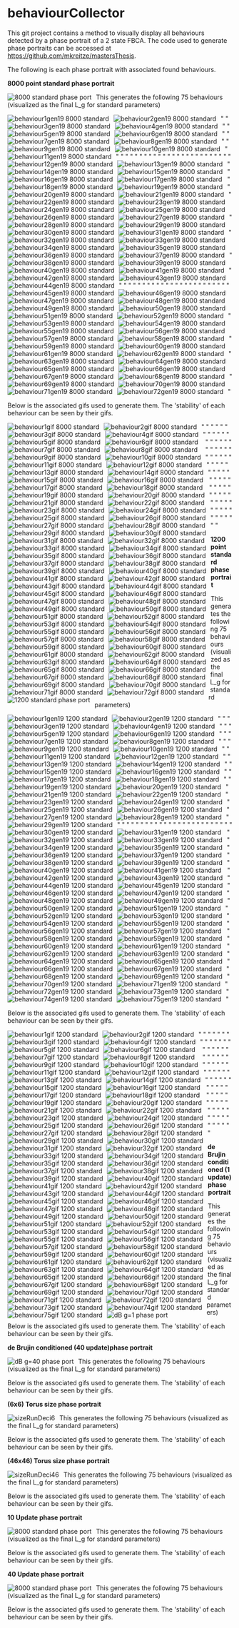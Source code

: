 # behaviourCollector
This git project contains a method to visually display all behaviours detected by a phase portrait of a 2 state FBCA. The code used to generate phase portraits can be accessed at https://github.com/mkreitze/mastersThesis.

The following is each phase portrait with associated found behaviours.

**8000 point standard phase portrait**

<img src="8000PhasePortDeci.png" alt="8000 standard phase port" style="float: left; margin-right: 10px;" />

This generates the following 75 behaviours (visualized as the final L_g for standard parameters)

<img src="./8000PhasePortDecibRfile/behaviour1Gen19.png" alt="behaviour1gen19 8000 standard" style="float: left; margin-right: 10px;" />"  <img src="./8000PhasePortDecibRfile/behaviour2Gen19.png" alt="behaviour2gen19 8000 standard" style="float: left; margin-right: 10px;" />"  <img src="./8000PhasePortDecibRfile/behaviour3Gen19.png" alt="behaviour3gen19 8000 standard" style="float: left; margin-right: 10px;" />"  <img src="./8000PhasePortDecibRfile/behaviour4Gen19.png" alt="behaviour4gen19 8000 standard" style="float: left; margin-right: 10px;" />"  <img src="./8000PhasePortDecibRfile/behaviour5Gen19.png" alt="behaviour5gen19 8000 standard" style="float: left; margin-right: 10px;" />"  <img src="./8000PhasePortDecibRfile/behaviour6Gen19.png" alt="behaviour6gen19 8000 standard" style="float: left; margin-right: 10px;" />"  <img src="./8000PhasePortDecibRfile/behaviour7Gen19.png" alt="behaviour7gen19 8000 standard" style="float: left; margin-right: 10px;" />"  <img src="./8000PhasePortDecibRfile/behaviour8Gen19.png" alt="behaviour8gen19 8000 standard" style="float: left; margin-right: 10px;" />"  <img src="./8000PhasePortDecibRfile/behaviour9Gen19.png" alt="behaviour9gen19 8000 standard" style="float: left; margin-right: 10px;" />"  <img src="./8000PhasePortDecibRfile/behaviour10Gen19.png" alt="behaviour10gen19 8000 standard" style="float: left; margin-right: 10px;" />"  <img src="./8000PhasePortDecibRfile/behaviour11Gen19.png" alt="behaviour11gen19 8000 standard" style="float: left; margin-right: 10px;" />"  <img src="./8000PhasePortDecibRfile/behaviour12Gen19.png" alt="behaviour12gen19 8000 standard" style="float: left; margin-right: 10px;" />"  <img src="./8000PhasePortDecibRfile/behaviour13Gen19.png" alt="behaviour13gen19 8000 standard" style="float: left; margin-right: 10px;" />"  <img src="./8000PhasePortDecibRfile/behaviour14Gen19.png" alt="behaviour14gen19 8000 standard" style="float: left; margin-right: 10px;" />"  <img src="./8000PhasePortDecibRfile/behaviour15Gen19.png" alt="behaviour15gen19 8000 standard" style="float: left; margin-right: 10px;" />"  <img src="./8000PhasePortDecibRfile/behaviour16Gen19.png" alt="behaviour16gen19 8000 standard" style="float: left; margin-right: 10px;" />"  <img src="./8000PhasePortDecibRfile/behaviour17Gen19.png" alt="behaviour17gen19 8000 standard" style="float: left; margin-right: 10px;" />"  <img src="./8000PhasePortDecibRfile/behaviour18Gen19.png" alt="behaviour18gen19 8000 standard" style="float: left; margin-right: 10px;" />"  <img src="./8000PhasePortDecibRfile/behaviour19Gen19.png" alt="behaviour19gen19 8000 standard" style="float: left; margin-right: 10px;" />"  <img src="./8000PhasePortDecibRfile/behaviour20Gen19.png" alt="behaviour20gen19 8000 standard" style="float: left; margin-right: 10px;" />"  <img src="./8000PhasePortDecibRfile/behaviour21Gen19.png" alt="behaviour21gen19 8000 standard" style="float: left; margin-right: 10px;" />"  <img src="./8000PhasePortDecibRfile/behaviour22Gen19.png" alt="behaviour22gen19 8000 standard" style="float: left; margin-right: 10px;" />"  <img src="./8000PhasePortDecibRfile/behaviour23Gen19.png" alt="behaviour23gen19 8000 standard" style="float: left; margin-right: 10px;" />"  <img src="./8000PhasePortDecibRfile/behaviour24Gen19.png" alt="behaviour24gen19 8000 standard" style="float: left; margin-right: 10px;" />"  <img src="./8000PhasePortDecibRfile/behaviour25Gen19.png" alt="behaviour25gen19 8000 standard" style="float: left; margin-right: 10px;" />"  <img src="./8000PhasePortDecibRfile/behaviour26Gen19.png" alt="behaviour26gen19 8000 standard" style="float: left; margin-right: 10px;" />"  <img src="./8000PhasePortDecibRfile/behaviour27Gen19.png" alt="behaviour27gen19 8000 standard" style="float: left; margin-right: 10px;" />"  <img src="./8000PhasePortDecibRfile/behaviour28Gen19.png" alt="behaviour28gen19 8000 standard" style="float: left; margin-right: 10px;" />"  <img src="./8000PhasePortDecibRfile/behaviour29Gen19.png" alt="behaviour29gen19 8000 standard" style="float: left; margin-right: 10px;" />"  <img src="./8000PhasePortDecibRfile/behaviour30Gen19.png" alt="behaviour30gen19 8000 standard" style="float: left; margin-right: 10px;" />"  <img src="./8000PhasePortDecibRfile/behaviour31Gen19.png" alt="behaviour31gen19 8000 standard" style="float: left; margin-right: 10px;" />"  <img src="./8000PhasePortDecibRfile/behaviour32Gen19.png" alt="behaviour32gen19 8000 standard" style="float: left; margin-right: 10px;" />"  <img src="./8000PhasePortDecibRfile/behaviour33Gen19.png" alt="behaviour33gen19 8000 standard" style="float: left; margin-right: 10px;" />"  <img src="./8000PhasePortDecibRfile/behaviour34Gen19.png" alt="behaviour34gen19 8000 standard" style="float: left; margin-right: 10px;" />"  <img src="./8000PhasePortDecibRfile/behaviour35Gen19.png" alt="behaviour35gen19 8000 standard" style="float: left; margin-right: 10px;" />"  <img src="./8000PhasePortDecibRfile/behaviour36Gen19.png" alt="behaviour36gen19 8000 standard" style="float: left; margin-right: 10px;" />"  <img src="./8000PhasePortDecibRfile/behaviour37Gen19.png" alt="behaviour37gen19 8000 standard" style="float: left; margin-right: 10px;" />"  <img src="./8000PhasePortDecibRfile/behaviour38Gen19.png" alt="behaviour38gen19 8000 standard" style="float: left; margin-right: 10px;" />"  <img src="./8000PhasePortDecibRfile/behaviour39Gen19.png" alt="behaviour39gen19 8000 standard" style="float: left; margin-right: 10px;" />"  <img src="./8000PhasePortDecibRfile/behaviour40Gen19.png" alt="behaviour40gen19 8000 standard" style="float: left; margin-right: 10px;" />"  <img src="./8000PhasePortDecibRfile/behaviour41Gen19.png" alt="behaviour41gen19 8000 standard" style="float: left; margin-right: 10px;" />"  <img src="./8000PhasePortDecibRfile/behaviour42Gen19.png" alt="behaviour42gen19 8000 standard" style="float: left; margin-right: 10px;" />"  <img src="./8000PhasePortDecibRfile/behaviour43Gen19.png" alt="behaviour43gen19 8000 standard" style="float: left; margin-right: 10px;" />"  <img src="./8000PhasePortDecibRfile/behaviour44Gen19.png" alt="behaviour44gen19 8000 standard" style="float: left; margin-right: 10px;" />"  <img src="./8000PhasePortDecibRfile/behaviour45Gen19.png" alt="behaviour45gen19 8000 standard" style="float: left; margin-right: 10px;" />"  <img src="./8000PhasePortDecibRfile/behaviour46Gen19.png" alt="behaviour46gen19 8000 standard" style="float: left; margin-right: 10px;" />"  <img src="./8000PhasePortDecibRfile/behaviour47Gen19.png" alt="behaviour47gen19 8000 standard" style="float: left; margin-right: 10px;" />"  <img src="./8000PhasePortDecibRfile/behaviour48Gen19.png" alt="behaviour48gen19 8000 standard" style="float: left; margin-right: 10px;" />"  <img src="./8000PhasePortDecibRfile/behaviour49Gen19.png" alt="behaviour49gen19 8000 standard" style="float: left; margin-right: 10px;" />"  <img src="./8000PhasePortDecibRfile/behaviour50Gen19.png" alt="behaviour50gen19 8000 standard" style="float: left; margin-right: 10px;" />"  <img src="./8000PhasePortDecibRfile/behaviour51Gen19.png" alt="behaviour51gen19 8000 standard" style="float: left; margin-right: 10px;" />"  <img src="./8000PhasePortDecibRfile/behaviour52Gen19.png" alt="behaviour52gen19 8000 standard" style="float: left; margin-right: 10px;" />"  <img src="./8000PhasePortDecibRfile/behaviour53Gen19.png" alt="behaviour53gen19 8000 standard" style="float: left; margin-right: 10px;" />"  <img src="./8000PhasePortDecibRfile/behaviour54Gen19.png" alt="behaviour54gen19 8000 standard" style="float: left; margin-right: 10px;" />"  <img src="./8000PhasePortDecibRfile/behaviour55Gen19.png" alt="behaviour55gen19 8000 standard" style="float: left; margin-right: 10px;" />"  <img src="./8000PhasePortDecibRfile/behaviour56Gen19.png" alt="behaviour56gen19 8000 standard" style="float: left; margin-right: 10px;" />"  <img src="./8000PhasePortDecibRfile/behaviour57Gen19.png" alt="behaviour57gen19 8000 standard" style="float: left; margin-right: 10px;" />"  <img src="./8000PhasePortDecibRfile/behaviour58Gen19.png" alt="behaviour58gen19 8000 standard" style="float: left; margin-right: 10px;" />"  <img src="./8000PhasePortDecibRfile/behaviour59Gen19.png" alt="behaviour59gen19 8000 standard" style="float: left; margin-right: 10px;" />"  <img src="./8000PhasePortDecibRfile/behaviour60Gen19.png" alt="behaviour60gen19 8000 standard" style="float: left; margin-right: 10px;" />"  <img src="./8000PhasePortDecibRfile/behaviour61Gen19.png" alt="behaviour61gen19 8000 standard" style="float: left; margin-right: 10px;" />"  <img src="./8000PhasePortDecibRfile/behaviour62Gen19.png" alt="behaviour62gen19 8000 standard" style="float: left; margin-right: 10px;" />"  <img src="./8000PhasePortDecibRfile/behaviour63Gen19.png" alt="behaviour63gen19 8000 standard" style="float: left; margin-right: 10px;" />"  <img src="./8000PhasePortDecibRfile/behaviour64Gen19.png" alt="behaviour64gen19 8000 standard" style="float: left; margin-right: 10px;" />"  <img src="./8000PhasePortDecibRfile/behaviour65Gen19.png" alt="behaviour65gen19 8000 standard" style="float: left; margin-right: 10px;" />"  <img src="./8000PhasePortDecibRfile/behaviour66Gen19.png" alt="behaviour66gen19 8000 standard" style="float: left; margin-right: 10px;" />"  <img src="./8000PhasePortDecibRfile/behaviour67Gen19.png" alt="behaviour67gen19 8000 standard" style="float: left; margin-right: 10px;" />"  <img src="./8000PhasePortDecibRfile/behaviour68Gen19.png" alt="behaviour68gen19 8000 standard" style="float: left; margin-right: 10px;" />"  <img src="./8000PhasePortDecibRfile/behaviour69Gen19.png" alt="behaviour69gen19 8000 standard" style="float: left; margin-right: 10px;" />"  <img src="./8000PhasePortDecibRfile/behaviour70Gen19.png" alt="behaviour70gen19 8000 standard" style="float: left; margin-right: 10px;" />"  <img src="./8000PhasePortDecibRfile/behaviour71Gen19.png" alt="behaviour71gen19 8000 standard" style="float: left; margin-right: 10px;" />"  <img src="./8000PhasePortDecibRfile/behaviour72Gen19.png" alt="behaviour72gen19 8000 standard" style="float: left; margin-right: 10px;" />"  

Below is the associated gifs used to generate them. The 'stability' of each behaviour can be seen by their gifs.

<img src="./8000PhasePortDecibRfile/1.gif" alt="behaviour1gif 8000 standard" style="float: left; margin-right: 10px;" />"  <img src="./8000PhasePortDecibRfile/2.gif" alt="behaviour2gif 8000 standard" style="float: left; margin-right: 10px;" />"  <img src="./8000PhasePortDecibRfile/3.gif" alt="behaviour3gif 8000 standard" style="float: left; margin-right: 10px;" />"  <img src="./8000PhasePortDecibRfile/4.gif" alt="behaviour4gif 8000 standard" style="float: left; margin-right: 10px;" />"  <img src="./8000PhasePortDecibRfile/5.gif" alt="behaviour5gif 8000 standard" style="float: left; margin-right: 10px;" />"  <img src="./8000PhasePortDecibRfile/6.gif" alt="behaviour6gif 8000 standard" style="float: left; margin-right: 10px;" />"  <img src="./8000PhasePortDecibRfile/7.gif" alt="behaviour7gif 8000 standard" style="float: left; margin-right: 10px;" />"  <img src="./8000PhasePortDecibRfile/8.gif" alt="behaviour8gif 8000 standard" style="float: left; margin-right: 10px;" />"  <img src="./8000PhasePortDecibRfile/9.gif" alt="behaviour9gif 8000 standard" style="float: left; margin-right: 10px;" />"  <img src="./8000PhasePortDecibRfile/10.gif" alt="behaviour10gif 8000 standard" style="float: left; margin-right: 10px;" />"  <img src="./8000PhasePortDecibRfile/11.gif" alt="behaviour11gif 8000 standard" style="float: left; margin-right: 10px;" />"  <img src="./8000PhasePortDecibRfile/12.gif" alt="behaviour12gif 8000 standard" style="float: left; margin-right: 10px;" />"  <img src="./8000PhasePortDecibRfile/13.gif" alt="behaviour13gif 8000 standard" style="float: left; margin-right: 10px;" />"  <img src="./8000PhasePortDecibRfile/14.gif" alt="behaviour14gif 8000 standard" style="float: left; margin-right: 10px;" />"  <img src="./8000PhasePortDecibRfile/15.gif" alt="behaviour15gif 8000 standard" style="float: left; margin-right: 10px;" />"  <img src="./8000PhasePortDecibRfile/16.gif" alt="behaviour16gif 8000 standard" style="float: left; margin-right: 10px;" />"  <img src="./8000PhasePortDecibRfile/17.gif" alt="behaviour17gif 8000 standard" style="float: left; margin-right: 10px;" />"  <img src="./8000PhasePortDecibRfile/18.gif" alt="behaviour18gif 8000 standard" style="float: left; margin-right: 10px;" />"  <img src="./8000PhasePortDecibRfile/19.gif" alt="behaviour19gif 8000 standard" style="float: left; margin-right: 10px;" />"  <img src="./8000PhasePortDecibRfile/20.gif" alt="behaviour20gif 8000 standard" style="float: left; margin-right: 10px;" />"  <img src="./8000PhasePortDecibRfile/21.gif" alt="behaviour21gif 8000 standard" style="float: left; margin-right: 10px;" />"  <img src="./8000PhasePortDecibRfile/22.gif" alt="behaviour22gif 8000 standard" style="float: left; margin-right: 10px;" />"  <img src="./8000PhasePortDecibRfile/23.gif" alt="behaviour23gif 8000 standard" style="float: left; margin-right: 10px;" />"  <img src="./8000PhasePortDecibRfile/24.gif" alt="behaviour24gif 8000 standard" style="float: left; margin-right: 10px;" />"  <img src="./8000PhasePortDecibRfile/25.gif" alt="behaviour25gif 8000 standard" style="float: left; margin-right: 10px;" />"  <img src="./8000PhasePortDecibRfile/26.gif" alt="behaviour26gif 8000 standard" style="float: left; margin-right: 10px;" />"  <img src="./8000PhasePortDecibRfile/27.gif" alt="behaviour27gif 8000 standard" style="float: left; margin-right: 10px;" />"  <img src="./8000PhasePortDecibRfile/28.gif" alt="behaviour28gif 8000 standard" style="float: left; margin-right: 10px;" />"  <img src="./8000PhasePortDecibRfile/29.gif" alt="behaviour29gif 8000 standard" style="float: left; margin-right: 10px;" />"  <img src="./8000PhasePortDecibRfile/30.gif" alt="behaviour30gif 8000 standard" style="float: left; margin-right: 10px;" />"  <img src="./8000PhasePortDecibRfile/31.gif" alt="behaviour31gif 8000 standard" style="float: left; margin-right: 10px;" />"  <img src="./8000PhasePortDecibRfile/32.gif" alt="behaviour32gif 8000 standard" style="float: left; margin-right: 10px;" />"  <img src="./8000PhasePortDecibRfile/33.gif" alt="behaviour33gif 8000 standard" style="float: left; margin-right: 10px;" />"  <img src="./8000PhasePortDecibRfile/34.gif" alt="behaviour34gif 8000 standard" style="float: left; margin-right: 10px;" />"  <img src="./8000PhasePortDecibRfile/35.gif" alt="behaviour35gif 8000 standard" style="float: left; margin-right: 10px;" />"  <img src="./8000PhasePortDecibRfile/36.gif" alt="behaviour36gif 8000 standard" style="float: left; margin-right: 10px;" />"  <img src="./8000PhasePortDecibRfile/37.gif" alt="behaviour37gif 8000 standard" style="float: left; margin-right: 10px;" />"  <img src="./8000PhasePortDecibRfile/38.gif" alt="behaviour38gif 8000 standard" style="float: left; margin-right: 10px;" />"  <img src="./8000PhasePortDecibRfile/39.gif" alt="behaviour39gif 8000 standard" style="float: left; margin-right: 10px;" />"  <img src="./8000PhasePortDecibRfile/40.gif" alt="behaviour40gif 8000 standard" style="float: left; margin-right: 10px;" />"  <img src="./8000PhasePortDecibRfile/41.gif" alt="behaviour41gif 8000 standard" style="float: left; margin-right: 10px;" />"  <img src="./8000PhasePortDecibRfile/42.gif" alt="behaviour42gif 8000 standard" style="float: left; margin-right: 10px;" />"  <img src="./8000PhasePortDecibRfile/43.gif" alt="behaviour43gif 8000 standard" style="float: left; margin-right: 10px;" />"  <img src="./8000PhasePortDecibRfile/44.gif" alt="behaviour44gif 8000 standard" style="float: left; margin-right: 10px;" />"  <img src="./8000PhasePortDecibRfile/45.gif" alt="behaviour45gif 8000 standard" style="float: left; margin-right: 10px;" />"  <img src="./8000PhasePortDecibRfile/46.gif" alt="behaviour46gif 8000 standard" style="float: left; margin-right: 10px;" />"  <img src="./8000PhasePortDecibRfile/47.gif" alt="behaviour47gif 8000 standard" style="float: left; margin-right: 10px;" />"  <img src="./8000PhasePortDecibRfile/48.gif" alt="behaviour48gif 8000 standard" style="float: left; margin-right: 10px;" />"  <img src="./8000PhasePortDecibRfile/49.gif" alt="behaviour49gif 8000 standard" style="float: left; margin-right: 10px;" />"  <img src="./8000PhasePortDecibRfile/50.gif" alt="behaviour50gif 8000 standard" style="float: left; margin-right: 10px;" />"  <img src="./8000PhasePortDecibRfile/51.gif" alt="behaviour51gif 8000 standard" style="float: left; margin-right: 10px;" />"  <img src="./8000PhasePortDecibRfile/52.gif" alt="behaviour52gif 8000 standard" style="float: left; margin-right: 10px;" />"  <img src="./8000PhasePortDecibRfile/53.gif" alt="behaviour53gif 8000 standard" style="float: left; margin-right: 10px;" />"  <img src="./8000PhasePortDecibRfile/54.gif" alt="behaviour54gif 8000 standard" style="float: left; margin-right: 10px;" />"  <img src="./8000PhasePortDecibRfile/55.gif" alt="behaviour55gif 8000 standard" style="float: left; margin-right: 10px;" />"  <img src="./8000PhasePortDecibRfile/56.gif" alt="behaviour56gif 8000 standard" style="float: left; margin-right: 10px;" />"  <img src="./8000PhasePortDecibRfile/57.gif" alt="behaviour57gif 8000 standard" style="float: left; margin-right: 10px;" />"  <img src="./8000PhasePortDecibRfile/58.gif" alt="behaviour58gif 8000 standard" style="float: left; margin-right: 10px;" />"  <img src="./8000PhasePortDecibRfile/59.gif" alt="behaviour59gif 8000 standard" style="float: left; margin-right: 10px;" />"  <img src="./8000PhasePortDecibRfile/60.gif" alt="behaviour60gif 8000 standard" style="float: left; margin-right: 10px;" />"  <img src="./8000PhasePortDecibRfile/61.gif" alt="behaviour61gif 8000 standard" style="float: left; margin-right: 10px;" />"  <img src="./8000PhasePortDecibRfile/62.gif" alt="behaviour62gif 8000 standard" style="float: left; margin-right: 10px;" />"  <img src="./8000PhasePortDecibRfile/63.gif" alt="behaviour63gif 8000 standard" style="float: left; margin-right: 10px;" />"  <img src="./8000PhasePortDecibRfile/64.gif" alt="behaviour64gif 8000 standard" style="float: left; margin-right: 10px;" />"  <img src="./8000PhasePortDecibRfile/65.gif" alt="behaviour65gif 8000 standard" style="float: left; margin-right: 10px;" />"  <img src="./8000PhasePortDecibRfile/66.gif" alt="behaviour66gif 8000 standard" style="float: left; margin-right: 10px;" />"  <img src="./8000PhasePortDecibRfile/67.gif" alt="behaviour67gif 8000 standard" style="float: left; margin-right: 10px;" />"  <img src="./8000PhasePortDecibRfile/68.gif" alt="behaviour68gif 8000 standard" style="float: left; margin-right: 10px;" />"  <img src="./8000PhasePortDecibRfile/69.gif" alt="behaviour69gif 8000 standard" style="float: left; margin-right: 10px;" />"  <img src="./8000PhasePortDecibRfile/70.gif" alt="behaviour70gif 8000 standard" style="float: left; margin-right: 10px;" />"  <img src="./8000PhasePortDecibRfile/71.gif" alt="behaviour71gif 8000 standard" style="float: left; margin-right: 10px;" />"  <img src="./8000PhasePortDecibRfile/72.gif" alt="behaviour72gif 8000 standard" style="float: left; margin-right: 10px;" />"  

**1200 point standard phase portrait**

<img src="1200PhasePortDeci.png" alt="1200 standard phase port" style="float: left; margin-right: 10px;" />

This generates the following 75 behaviours (visualized as the final L_g for standard parameters)

<img src="./1200PhasePortDecibRfile/behaviour1Gen19.png" alt="behaviour1gen19 1200 standard" style="float: left; margin-right: 10px;" />"  <img src="./1200PhasePortDecibRfile/behaviour2Gen19.png" alt="behaviour2gen19 1200 standard" style="float: left; margin-right: 10px;" />"  <img src="./1200PhasePortDecibRfile/behaviour3Gen19.png" alt="behaviour3gen19 1200 standard" style="float: left; margin-right: 10px;" />"  <img src="./1200PhasePortDecibRfile/behaviour4Gen19.png" alt="behaviour4gen19 1200 standard" style="float: left; margin-right: 10px;" />"  <img src="./1200PhasePortDecibRfile/behaviour5Gen19.png" alt="behaviour5gen19 1200 standard" style="float: left; margin-right: 10px;" />"  <img src="./1200PhasePortDecibRfile/behaviour6Gen19.png" alt="behaviour6gen19 1200 standard" style="float: left; margin-right: 10px;" />"  <img src="./1200PhasePortDecibRfile/behaviour7Gen19.png" alt="behaviour7gen19 1200 standard" style="float: left; margin-right: 10px;" />"  <img src="./1200PhasePortDecibRfile/behaviour8Gen19.png" alt="behaviour8gen19 1200 standard" style="float: left; margin-right: 10px;" />"  <img src="./1200PhasePortDecibRfile/behaviour9Gen19.png" alt="behaviour9gen19 1200 standard" style="float: left; margin-right: 10px;" />"  <img src="./1200PhasePortDecibRfile/behaviour10Gen19.png" alt="behaviour10gen19 1200 standard" style="float: left; margin-right: 10px;" />"  <img src="./1200PhasePortDecibRfile/behaviour11Gen19.png" alt="behaviour11gen19 1200 standard" style="float: left; margin-right: 10px;" />"  <img src="./1200PhasePortDecibRfile/behaviour12Gen19.png" alt="behaviour12gen19 1200 standard" style="float: left; margin-right: 10px;" />"  <img src="./1200PhasePortDecibRfile/behaviour13Gen19.png" alt="behaviour13gen19 1200 standard" style="float: left; margin-right: 10px;" />"  <img src="./1200PhasePortDecibRfile/behaviour14Gen19.png" alt="behaviour14gen19 1200 standard" style="float: left; margin-right: 10px;" />"  <img src="./1200PhasePortDecibRfile/behaviour15Gen19.png" alt="behaviour15gen19 1200 standard" style="float: left; margin-right: 10px;" />"  <img src="./1200PhasePortDecibRfile/behaviour16Gen19.png" alt="behaviour16gen19 1200 standard" style="float: left; margin-right: 10px;" />"  <img src="./1200PhasePortDecibRfile/behaviour17Gen19.png" alt="behaviour17gen19 1200 standard" style="float: left; margin-right: 10px;" />"  <img src="./1200PhasePortDecibRfile/behaviour18Gen19.png" alt="behaviour18gen19 1200 standard" style="float: left; margin-right: 10px;" />"  <img src="./1200PhasePortDecibRfile/behaviour19Gen19.png" alt="behaviour19gen19 1200 standard" style="float: left; margin-right: 10px;" />"  <img src="./1200PhasePortDecibRfile/behaviour20Gen19.png" alt="behaviour20gen19 1200 standard" style="float: left; margin-right: 10px;" />"  <img src="./1200PhasePortDecibRfile/behaviour21Gen19.png" alt="behaviour21gen19 1200 standard" style="float: left; margin-right: 10px;" />"  <img src="./1200PhasePortDecibRfile/behaviour22Gen19.png" alt="behaviour22gen19 1200 standard" style="float: left; margin-right: 10px;" />"  <img src="./1200PhasePortDecibRfile/behaviour23Gen19.png" alt="behaviour23gen19 1200 standard" style="float: left; margin-right: 10px;" />"  <img src="./1200PhasePortDecibRfile/behaviour24Gen19.png" alt="behaviour24gen19 1200 standard" style="float: left; margin-right: 10px;" />"  <img src="./1200PhasePortDecibRfile/behaviour25Gen19.png" alt="behaviour25gen19 1200 standard" style="float: left; margin-right: 10px;" />"  <img src="./1200PhasePortDecibRfile/behaviour26Gen19.png" alt="behaviour26gen19 1200 standard" style="float: left; margin-right: 10px;" />"  <img src="./1200PhasePortDecibRfile/behaviour27Gen19.png" alt="behaviour27gen19 1200 standard" style="float: left; margin-right: 10px;" />"  <img src="./1200PhasePortDecibRfile/behaviour28Gen19.png" alt="behaviour28gen19 1200 standard" style="float: left; margin-right: 10px;" />"  <img src="./1200PhasePortDecibRfile/behaviour29Gen19.png" alt="behaviour29gen19 1200 standard" style="float: left; margin-right: 10px;" />"  <img src="./1200PhasePortDecibRfile/behaviour30Gen19.png" alt="behaviour30gen19 1200 standard" style="float: left; margin-right: 10px;" />"  <img src="./1200PhasePortDecibRfile/behaviour31Gen19.png" alt="behaviour31gen19 1200 standard" style="float: left; margin-right: 10px;" />"  <img src="./1200PhasePortDecibRfile/behaviour32Gen19.png" alt="behaviour32gen19 1200 standard" style="float: left; margin-right: 10px;" />"  <img src="./1200PhasePortDecibRfile/behaviour33Gen19.png" alt="behaviour33gen19 1200 standard" style="float: left; margin-right: 10px;" />"  <img src="./1200PhasePortDecibRfile/behaviour34Gen19.png" alt="behaviour34gen19 1200 standard" style="float: left; margin-right: 10px;" />"  <img src="./1200PhasePortDecibRfile/behaviour35Gen19.png" alt="behaviour35gen19 1200 standard" style="float: left; margin-right: 10px;" />"  <img src="./1200PhasePortDecibRfile/behaviour36Gen19.png" alt="behaviour36gen19 1200 standard" style="float: left; margin-right: 10px;" />"  <img src="./1200PhasePortDecibRfile/behaviour37Gen19.png" alt="behaviour37gen19 1200 standard" style="float: left; margin-right: 10px;" />"  <img src="./1200PhasePortDecibRfile/behaviour38Gen19.png" alt="behaviour38gen19 1200 standard" style="float: left; margin-right: 10px;" />"  <img src="./1200PhasePortDecibRfile/behaviour39Gen19.png" alt="behaviour39gen19 1200 standard" style="float: left; margin-right: 10px;" />"  <img src="./1200PhasePortDecibRfile/behaviour40Gen19.png" alt="behaviour40gen19 1200 standard" style="float: left; margin-right: 10px;" />"  <img src="./1200PhasePortDecibRfile/behaviour41Gen19.png" alt="behaviour41gen19 1200 standard" style="float: left; margin-right: 10px;" />"  <img src="./1200PhasePortDecibRfile/behaviour42Gen19.png" alt="behaviour42gen19 1200 standard" style="float: left; margin-right: 10px;" />"  <img src="./1200PhasePortDecibRfile/behaviour43Gen19.png" alt="behaviour43gen19 1200 standard" style="float: left; margin-right: 10px;" />"  <img src="./1200PhasePortDecibRfile/behaviour44Gen19.png" alt="behaviour44gen19 1200 standard" style="float: left; margin-right: 10px;" />"  <img src="./1200PhasePortDecibRfile/behaviour45Gen19.png" alt="behaviour45gen19 1200 standard" style="float: left; margin-right: 10px;" />"  <img src="./1200PhasePortDecibRfile/behaviour46Gen19.png" alt="behaviour46gen19 1200 standard" style="float: left; margin-right: 10px;" />"  <img src="./1200PhasePortDecibRfile/behaviour47Gen19.png" alt="behaviour47gen19 1200 standard" style="float: left; margin-right: 10px;" />"  <img src="./1200PhasePortDecibRfile/behaviour48Gen19.png" alt="behaviour48gen19 1200 standard" style="float: left; margin-right: 10px;" />"  <img src="./1200PhasePortDecibRfile/behaviour49Gen19.png" alt="behaviour49gen19 1200 standard" style="float: left; margin-right: 10px;" />"  <img src="./1200PhasePortDecibRfile/behaviour50Gen19.png" alt="behaviour50gen19 1200 standard" style="float: left; margin-right: 10px;" />"  <img src="./1200PhasePortDecibRfile/behaviour51Gen19.png" alt="behaviour51gen19 1200 standard" style="float: left; margin-right: 10px;" />"  <img src="./1200PhasePortDecibRfile/behaviour52Gen19.png" alt="behaviour52gen19 1200 standard" style="float: left; margin-right: 10px;" />"  <img src="./1200PhasePortDecibRfile/behaviour53Gen19.png" alt="behaviour53gen19 1200 standard" style="float: left; margin-right: 10px;" />"  <img src="./1200PhasePortDecibRfile/behaviour54Gen19.png" alt="behaviour54gen19 1200 standard" style="float: left; margin-right: 10px;" />"  <img src="./1200PhasePortDecibRfile/behaviour55Gen19.png" alt="behaviour55gen19 1200 standard" style="float: left; margin-right: 10px;" />"  <img src="./1200PhasePortDecibRfile/behaviour56Gen19.png" alt="behaviour56gen19 1200 standard" style="float: left; margin-right: 10px;" />"  <img src="./1200PhasePortDecibRfile/behaviour57Gen19.png" alt="behaviour57gen19 1200 standard" style="float: left; margin-right: 10px;" />"  <img src="./1200PhasePortDecibRfile/behaviour58Gen19.png" alt="behaviour58gen19 1200 standard" style="float: left; margin-right: 10px;" />"  <img src="./1200PhasePortDecibRfile/behaviour59Gen19.png" alt="behaviour59gen19 1200 standard" style="float: left; margin-right: 10px;" />"  <img src="./1200PhasePortDecibRfile/behaviour60Gen19.png" alt="behaviour60gen19 1200 standard" style="float: left; margin-right: 10px;" />"  <img src="./1200PhasePortDecibRfile/behaviour61Gen19.png" alt="behaviour61gen19 1200 standard" style="float: left; margin-right: 10px;" />"  <img src="./1200PhasePortDecibRfile/behaviour62Gen19.png" alt="behaviour62gen19 1200 standard" style="float: left; margin-right: 10px;" />"  <img src="./1200PhasePortDecibRfile/behaviour63Gen19.png" alt="behaviour63gen19 1200 standard" style="float: left; margin-right: 10px;" />"  <img src="./1200PhasePortDecibRfile/behaviour64Gen19.png" alt="behaviour64gen19 1200 standard" style="float: left; margin-right: 10px;" />"  <img src="./1200PhasePortDecibRfile/behaviour65Gen19.png" alt="behaviour65gen19 1200 standard" style="float: left; margin-right: 10px;" />"  <img src="./1200PhasePortDecibRfile/behaviour66Gen19.png" alt="behaviour66gen19 1200 standard" style="float: left; margin-right: 10px;" />"  <img src="./1200PhasePortDecibRfile/behaviour67Gen19.png" alt="behaviour67gen19 1200 standard" style="float: left; margin-right: 10px;" />"  <img src="./1200PhasePortDecibRfile/behaviour68Gen19.png" alt="behaviour68gen19 1200 standard" style="float: left; margin-right: 10px;" />"  <img src="./1200PhasePortDecibRfile/behaviour69Gen19.png" alt="behaviour69gen19 1200 standard" style="float: left; margin-right: 10px;" />"  <img src="./1200PhasePortDecibRfile/behaviour70Gen19.png" alt="behaviour70gen19 1200 standard" style="float: left; margin-right: 10px;" />"  <img src="./1200PhasePortDecibRfile/behaviour71Gen19.png" alt="behaviour71gen19 1200 standard" style="float: left; margin-right: 10px;" />"  <img src="./1200PhasePortDecibRfile/behaviour72Gen19.png" alt="behaviour72gen19 1200 standard" style="float: left; margin-right: 10px;" />"  <img src="./1200PhasePortDecibRfile/behaviour73Gen19.png" alt="behaviour73gen19 1200 standard" style="float: left; margin-right: 10px;" />"  <img src="./1200PhasePortDecibRfile/behaviour74Gen19.png" alt="behaviour74gen19 1200 standard" style="float: left; margin-right: 10px;" />"  <img src="./1200PhasePortDecibRfile/behaviour75Gen19.png" alt="behaviour75gen19 1200 standard" style="float: left; margin-right: 10px;" />"  

Below is the associated gifs used to generate them. The 'stability' of each behaviour can be seen by their gifs.

<img src="./1200PhasePortDecibRfile/1.gif" alt="behaviour1gif 1200 standard" style="float: left; margin-right: 10px;" />"  <img src="./1200PhasePortDecibRfile/2.gif" alt="behaviour2gif 1200 standard" style="float: left; margin-right: 10px;" />"  <img src="./1200PhasePortDecibRfile/3.gif" alt="behaviour3gif 1200 standard" style="float: left; margin-right: 10px;" />"  <img src="./1200PhasePortDecibRfile/4.gif" alt="behaviour4gif 1200 standard" style="float: left; margin-right: 10px;" />"  <img src="./1200PhasePortDecibRfile/5.gif" alt="behaviour5gif 1200 standard" style="float: left; margin-right: 10px;" />"  <img src="./1200PhasePortDecibRfile/6.gif" alt="behaviour6gif 1200 standard" style="float: left; margin-right: 10px;" />"  <img src="./1200PhasePortDecibRfile/7.gif" alt="behaviour7gif 1200 standard" style="float: left; margin-right: 10px;" />"  <img src="./1200PhasePortDecibRfile/8.gif" alt="behaviour8gif 1200 standard" style="float: left; margin-right: 10px;" />"  <img src="./1200PhasePortDecibRfile/9.gif" alt="behaviour9gif 1200 standard" style="float: left; margin-right: 10px;" />"  <img src="./1200PhasePortDecibRfile/10.gif" alt="behaviour10gif 1200 standard" style="float: left; margin-right: 10px;" />"  <img src="./1200PhasePortDecibRfile/11.gif" alt="behaviour11gif 1200 standard" style="float: left; margin-right: 10px;" />"  <img src="./1200PhasePortDecibRfile/12.gif" alt="behaviour12gif 1200 standard" style="float: left; margin-right: 10px;" />"  <img src="./1200PhasePortDecibRfile/13.gif" alt="behaviour13gif 1200 standard" style="float: left; margin-right: 10px;" />"  <img src="./1200PhasePortDecibRfile/14.gif" alt="behaviour14gif 1200 standard" style="float: left; margin-right: 10px;" />"  <img src="./1200PhasePortDecibRfile/15.gif" alt="behaviour15gif 1200 standard" style="float: left; margin-right: 10px;" />"  <img src="./1200PhasePortDecibRfile/16.gif" alt="behaviour16gif 1200 standard" style="float: left; margin-right: 10px;" />"  <img src="./1200PhasePortDecibRfile/17.gif" alt="behaviour17gif 1200 standard" style="float: left; margin-right: 10px;" />"  <img src="./1200PhasePortDecibRfile/18.gif" alt="behaviour18gif 1200 standard" style="float: left; margin-right: 10px;" />"  <img src="./1200PhasePortDecibRfile/19.gif" alt="behaviour19gif 1200 standard" style="float: left; margin-right: 10px;" />"  <img src="./1200PhasePortDecibRfile/20.gif" alt="behaviour20gif 1200 standard" style="float: left; margin-right: 10px;" />"  <img src="./1200PhasePortDecibRfile/21.gif" alt="behaviour21gif 1200 standard" style="float: left; margin-right: 10px;" />"  <img src="./1200PhasePortDecibRfile/22.gif" alt="behaviour22gif 1200 standard" style="float: left; margin-right: 10px;" />"  <img src="./1200PhasePortDecibRfile/23.gif" alt="behaviour23gif 1200 standard" style="float: left; margin-right: 10px;" />"  <img src="./1200PhasePortDecibRfile/24.gif" alt="behaviour24gif 1200 standard" style="float: left; margin-right: 10px;" />"  <img src="./1200PhasePortDecibRfile/25.gif" alt="behaviour25gif 1200 standard" style="float: left; margin-right: 10px;" />"  <img src="./1200PhasePortDecibRfile/26.gif" alt="behaviour26gif 1200 standard" style="float: left; margin-right: 10px;" />"  <img src="./1200PhasePortDecibRfile/27.gif" alt="behaviour27gif 1200 standard" style="float: left; margin-right: 10px;" />"  <img src="./1200PhasePortDecibRfile/28.gif" alt="behaviour28gif 1200 standard" style="float: left; margin-right: 10px;" />"  <img src="./1200PhasePortDecibRfile/29.gif" alt="behaviour29gif 1200 standard" style="float: left; margin-right: 10px;" />"  <img src="./1200PhasePortDecibRfile/30.gif" alt="behaviour30gif 1200 standard" style="float: left; margin-right: 10px;" />"  <img src="./1200PhasePortDecibRfile/31.gif" alt="behaviour31gif 1200 standard" style="float: left; margin-right: 10px;" />"  <img src="./1200PhasePortDecibRfile/32.gif" alt="behaviour32gif 1200 standard" style="float: left; margin-right: 10px;" />"  <img src="./1200PhasePortDecibRfile/33.gif" alt="behaviour33gif 1200 standard" style="float: left; margin-right: 10px;" />"  <img src="./1200PhasePortDecibRfile/34.gif" alt="behaviour34gif 1200 standard" style="float: left; margin-right: 10px;" />"  <img src="./1200PhasePortDecibRfile/35.gif" alt="behaviour35gif 1200 standard" style="float: left; margin-right: 10px;" />"  <img src="./1200PhasePortDecibRfile/36.gif" alt="behaviour36gif 1200 standard" style="float: left; margin-right: 10px;" />"  <img src="./1200PhasePortDecibRfile/37.gif" alt="behaviour37gif 1200 standard" style="float: left; margin-right: 10px;" />"  <img src="./1200PhasePortDecibRfile/38.gif" alt="behaviour38gif 1200 standard" style="float: left; margin-right: 10px;" />"  <img src="./1200PhasePortDecibRfile/39.gif" alt="behaviour39gif 1200 standard" style="float: left; margin-right: 10px;" />"  <img src="./1200PhasePortDecibRfile/40.gif" alt="behaviour40gif 1200 standard" style="float: left; margin-right: 10px;" />"  <img src="./1200PhasePortDecibRfile/41.gif" alt="behaviour41gif 1200 standard" style="float: left; margin-right: 10px;" />"  <img src="./1200PhasePortDecibRfile/42.gif" alt="behaviour42gif 1200 standard" style="float: left; margin-right: 10px;" />"  <img src="./1200PhasePortDecibRfile/43.gif" alt="behaviour43gif 1200 standard" style="float: left; margin-right: 10px;" />"  <img src="./1200PhasePortDecibRfile/44.gif" alt="behaviour44gif 1200 standard" style="float: left; margin-right: 10px;" />"  <img src="./1200PhasePortDecibRfile/45.gif" alt="behaviour45gif 1200 standard" style="float: left; margin-right: 10px;" />"  <img src="./1200PhasePortDecibRfile/46.gif" alt="behaviour46gif 1200 standard" style="float: left; margin-right: 10px;" />"  <img src="./1200PhasePortDecibRfile/47.gif" alt="behaviour47gif 1200 standard" style="float: left; margin-right: 10px;" />"  <img src="./1200PhasePortDecibRfile/48.gif" alt="behaviour48gif 1200 standard" style="float: left; margin-right: 10px;" />"  <img src="./1200PhasePortDecibRfile/49.gif" alt="behaviour49gif 1200 standard" style="float: left; margin-right: 10px;" />"  <img src="./1200PhasePortDecibRfile/50.gif" alt="behaviour50gif 1200 standard" style="float: left; margin-right: 10px;" />"  <img src="./1200PhasePortDecibRfile/51.gif" alt="behaviour51gif 1200 standard" style="float: left; margin-right: 10px;" />"  <img src="./1200PhasePortDecibRfile/52.gif" alt="behaviour52gif 1200 standard" style="float: left; margin-right: 10px;" />"  <img src="./1200PhasePortDecibRfile/53.gif" alt="behaviour53gif 1200 standard" style="float: left; margin-right: 10px;" />"  <img src="./1200PhasePortDecibRfile/54.gif" alt="behaviour54gif 1200 standard" style="float: left; margin-right: 10px;" />"  <img src="./1200PhasePortDecibRfile/55.gif" alt="behaviour55gif 1200 standard" style="float: left; margin-right: 10px;" />"  <img src="./1200PhasePortDecibRfile/56.gif" alt="behaviour56gif 1200 standard" style="float: left; margin-right: 10px;" />"  <img src="./1200PhasePortDecibRfile/57.gif" alt="behaviour57gif 1200 standard" style="float: left; margin-right: 10px;" />"  <img src="./1200PhasePortDecibRfile/58.gif" alt="behaviour58gif 1200 standard" style="float: left; margin-right: 10px;" />"  <img src="./1200PhasePortDecibRfile/59.gif" alt="behaviour59gif 1200 standard" style="float: left; margin-right: 10px;" />"  <img src="./1200PhasePortDecibRfile/60.gif" alt="behaviour60gif 1200 standard" style="float: left; margin-right: 10px;" />"  <img src="./1200PhasePortDecibRfile/61.gif" alt="behaviour61gif 1200 standard" style="float: left; margin-right: 10px;" />"  <img src="./1200PhasePortDecibRfile/62.gif" alt="behaviour62gif 1200 standard" style="float: left; margin-right: 10px;" />"  <img src="./1200PhasePortDecibRfile/63.gif" alt="behaviour63gif 1200 standard" style="float: left; margin-right: 10px;" />"  <img src="./1200PhasePortDecibRfile/64.gif" alt="behaviour64gif 1200 standard" style="float: left; margin-right: 10px;" />"  <img src="./1200PhasePortDecibRfile/65.gif" alt="behaviour65gif 1200 standard" style="float: left; margin-right: 10px;" />"  <img src="./1200PhasePortDecibRfile/66.gif" alt="behaviour66gif 1200 standard" style="float: left; margin-right: 10px;" />"  <img src="./1200PhasePortDecibRfile/67.gif" alt="behaviour67gif 1200 standard" style="float: left; margin-right: 10px;" />"  <img src="./1200PhasePortDecibRfile/68.gif" alt="behaviour68gif 1200 standard" style="float: left; margin-right: 10px;" />"  <img src="./1200PhasePortDecibRfile/69.gif" alt="behaviour69gif 1200 standard" style="float: left; margin-right: 10px;" />"  <img src="./1200PhasePortDecibRfile/70.gif" alt="behaviour70gif 1200 standard" style="float: left; margin-right: 10px;" />"  <img src="./1200PhasePortDecibRfile/71.gif" alt="behaviour71gif 1200 standard" style="float: left; margin-right: 10px;" />"  <img src="./1200PhasePortDecibRfile/72.gif" alt="behaviour72gif 1200 standard" style="float: left; margin-right: 10px;" />"  <img src="./1200PhasePortDecibRfile/73.gif" alt="behaviour73gif 1200 standard" style="float: left; margin-right: 10px;" />"  <img src="./1200PhasePortDecibRfile/74.gif" alt="behaviour74gif 1200 standard" style="float: left; margin-right: 10px;" />"  <img src="./1200PhasePortDecibRfile/75.gif" alt="behaviour75gif 1200 standard" style="float: left; margin-right: 10px;" />"  

**de Brujin conditioned (1 update) phase portrait**

<img src="dBUpdateRunDeci1.png" alt="dB g=1 phase port" style="float: left; margin-right: 10px;" />

This generates the following 75 behaviours (visualized as the final L_g for standard parameters)

Below is the associated gifs used to generate them. The 'stability' of each behaviour can be seen by their gifs.

**de Brujin conditioned (40 update)phase portrait**

<img src="dBUpdateRunDeci40.png" alt="dB g=40 phase port" style="float: left; margin-right: 10px;" />

This generates the following 75 behaviours (visualized as the final L_g for standard parameters)

Below is the associated gifs used to generate them. The 'stability' of each behaviour can be seen by their gifs.

**(6x6) Torus size phase portrait**

<img src="sizeRunDeci6.png" alt="sizeRunDeci6" style="float: left; margin-right: 10px;" />

This generates the following 75 behaviours (visualized as the final L_g for standard parameters)

Below is the associated gifs used to generate them. The 'stability' of each behaviour can be seen by their gifs.

**(46x46) Torus size phase portrait**

<img src="sizeRunDeci46.png" alt="sizeRunDeci46" style="float: left; margin-right: 10px;" />

This generates the following 75 behaviours (visualized as the final L_g for standard parameters)

Below is the associated gifs used to generate them. The 'stability' of each behaviour can be seen by their gifs.

**10 Update phase portrait**

<img src="8000PhasePortDeci.png"
     alt="8000 standard phase port"
     style="float: left; margin-right: 10px;" />

This generates the following 75 behaviours (visualized as the final L_g for standard parameters)

Below is the associated gifs used to generate them. The 'stability' of each behaviour can be seen by their gifs.

**40 Update phase portrait**

<img src="8000PhasePortDeci.png"
     alt="8000 standard phase port"
     style="float: left; margin-right: 10px;" />

This generates the following 75 behaviours (visualized as the final L_g for standard parameters)

Below is the associated gifs used to generate them. The 'stability' of each behaviour can be seen by their gifs.
     
